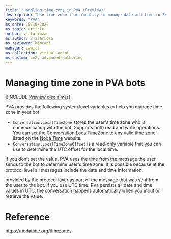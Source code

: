 ```yaml
---
title: "Handling time zone in PVA (Preview)"
description: "Use time zone functionality to manage date and time in PVA bots"
keywords: "PVA"
ms.date: 10/10/2022
ms.topic: article
author: v-alarioza
ms.author: v-alarioza
ms.reviewer: kamrani
manager: iawilt
ms.collection: virtual-agent
ms.custom: ceX, advanced-authoring
---
```


# Managing time zone in PVA bots

[!INCLUDE [Preview disclaimer](includes/public-preview-disclaimer.md)]

PVA provides the following system level variables to help you manage time zone in your bot:
- `Conversation.LocalTimeZone` stores the user's time zone who is communicating with the bot. Supports both read and write operations. You can set the Conversation.LocalTimeZone to any valid time zone listed on the 
[Noda Time](https://nodatime.org/timezones) website.  
- `Conversation.LocalTimeZoneOffset` is a read-only variable that you can use to determine the UTC offset for the local time. 

If you don't set the value, PVA uses the time from the message the user sends to the bot to 
determine user's time zone. It is possible because at the protocol level all messages include the date and time information. 

provided by the 
protocol layer as part of the message that was sent from the user to the bot. If you use UTC time. 
PVa persists all date and time values in UTC, the conversation happens automatically when you input or retrieve the value. 

# Reference
https://nodatime.org/timezones
